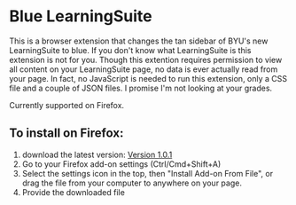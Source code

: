 # Blue LearningSuite #
This is a browser extension that changes the tan sidebar of BYU's new LearningSuite to blue. If you don't know what LearningSuite is this extension is not for you.
Though this extention requires permission to view all content on your LearningSuite page, no data is ever actually read from your page. In fact, no JavaScript is needed to run this extension, only a CSS file and a couple of JSON files. I promise I'm not looking at your grades.

Currently supported on Firefox.

## To install on Firefox: ##
  1. download the latest version: <a href="https://github.com/arnpag/Blue_LearningSuite/blob/main/versions/learningsuite-1.-.1-fx.xpi?raw=true" download="learningsuite-1.-.1-fx.xpi">Version 1.0.1</a>
2. Go to your Firefox add-on settings (Ctrl/Cmd+Shift+A)
3. Select the settings icon in the top, then "Install Add-on From File", or drag the file from your computer to anywhere on your page.
4. Provide the downloaded file

